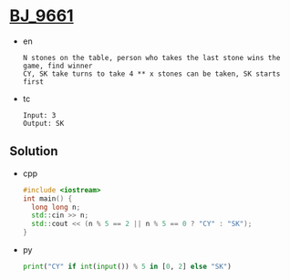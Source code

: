 # [BJ_9661](https://acmicpc.net/problem/9661)

* en

  ```en
  N stones on the table, person who takes the last stone wins the game, find winner
  CY, SK take turns to take 4 ** x stones can be taken, SK starts first
  ```

* tc

  ```tc
  Input: 3
  Output: SK
  ```

## Solution

* cpp

  ```cpp
  #include <iostream>
  int main() {
    long long n;
    std::cin >> n;
    std::cout << (n % 5 == 2 || n % 5 == 0 ? "CY" : "SK");
  }
  ```

* py

  ```py
  print("CY" if int(input()) % 5 in [0, 2] else "SK")
  ```
